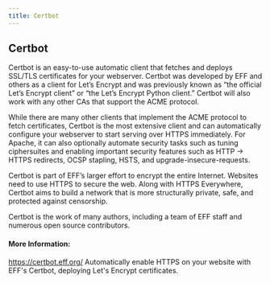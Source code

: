 ```yaml
---
title: Certbot
---
```

## Certbot

Certbot is an easy-to-use automatic client that fetches and deploys SSL/TLS certificates for your webserver. Certbot was developed by EFF and others as a client for Let’s Encrypt and was previously known as “the official Let’s Encrypt client” or “the Let’s Encrypt Python client.” Certbot will also work with any other CAs that support the ACME protocol.

While there are many other clients that implement the ACME protocol to fetch certificates, Certbot is the most extensive client and can automatically configure your webserver to start serving over HTTPS immediately. For Apache, it can also optionally automate security tasks such as tuning ciphersuites and enabling important security features such as HTTP → HTTPS redirects, OCSP stapling, HSTS, and upgrade-insecure-requests.

Certbot is part of EFF’s larger effort to encrypt the entire Internet. Websites need to use HTTPS to secure the web. Along with HTTPS Everywhere, Certbot aims to build a network that is more structurally private, safe, and protected against censorship.

Certbot is the work of many authors, including a team of EFF staff and numerous open source contributors.

#### More Information:
<!-- Please add any articles you think might be helpful to read before writing the article -->
https://certbot.eff.org/
Automatically enable HTTPS on your website with EFF's Certbot, deploying Let's Encrypt certificates.
